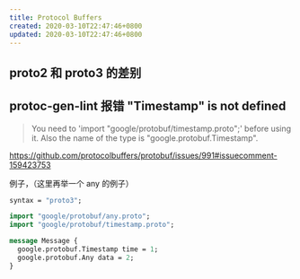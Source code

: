 ```yaml
---
title: Protocol Buffers
created: 2020-03-10T22:47:46+0800
updated: 2020-03-10T22:47:46+0800
---
```



## proto2 和 proto3 的差别

## protoc-gen-lint 报错 "Timestamp" is not defined

> You need to 'import "google/protobuf/timestamp.proto";' before using it. Also the name of the type is "google.protobuf.Timestamp".

https://github.com/protocolbuffers/protobuf/issues/991#issuecomment-159423753

例子，（这里再举一个 any 的例子）

```proto
syntax = "proto3";

import "google/protobuf/any.proto";
import "google/protobuf/timestamp.proto";

message Message {
  google.protobuf.Timestamp time = 1;
  google.protobuf.Any data = 2;
}
```
